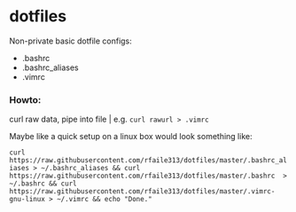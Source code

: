 # dotfiles

Non-private basic dotfile configs: 

- .bashrc
- .bashrc_aliases
- .vimrc

### Howto:

curl raw data, pipe into file | e.g. `curl rawurl > .vimrc`

Maybe like a quick setup on a linux box would look something like:

`curl https://raw.githubusercontent.com/rfaile313/dotfiles/master/.bashrc_aliases > ~/.bashrc_aliases && curl https://raw.githubusercontent.com/rfaile313/dotfiles/master/.bashrc  > ~/.bashrc && curl https://raw.githubusercontent.com/rfaile313/dotfiles/master/.vimrc-gnu-linux > ~/.vimrc && echo "Done."`
